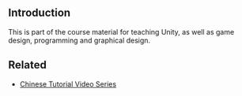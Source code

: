 ## Introduction
This is part of the course material for teaching Unity, as well as game design, programming and graphical design.


## Related
* [Chinese Tutorial Video Series](https://www.youtube.com/playlist?list=PL0mRmsBTwydnHvB_mHRRg5W2OMZao7Ub2)
